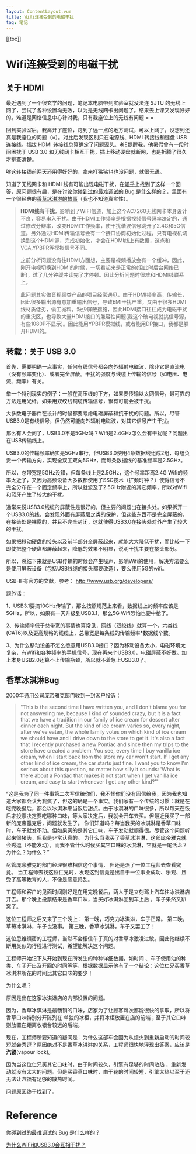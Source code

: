 ```yaml
---
layout: ContentLayout.vue
title: Wifi连接受到的电磁干扰
tag: 笔记
---
```


[[toc]]

# Wifi连接受到的电磁干扰

## 关于 HDMI

最近遇到了一个很玄学的问题，笔记本电脑带到实验室就没法连 SJTU 的无线上网了，尝试了各种设置均无效，以为是无线网卡出问题了。结果去上课又发现好好的。难道是网络信息中心针对我，只有我座位上的无线有问题 = = 

回到实验室后，我离开了座位，跑到了远一点的地方测试，可以上网了，没想到还真是我座位的问题（×）。对比后发现区别只在电源线、HDMI 转接线和键盘 USB 连接线。插拔 HDMI 转接线总算确定了问题源头。老E提醒我，他暑假曾有一段时间困扰于 USB 3.0 和无线网卡相互干扰，插上移动硬盘就断网，也是折腾了很久才排查清楚。

唉这转接线前两天还用得好好的，拿来打狒狒14也没问题，就很无语。

知道了无线网卡和 HDMI 线有可能出现电磁干扰，在[知乎](https://www.zhihu.com/question/34787444/answer/60590570)上找到了这样一个回答，原问题很有趣，是在讨论[你碰到过的最难调试的 Bug 是什么样的？](https://www.zhihu.com/question/34787444/answer/60590570)，里面有一个很经典的[香草冰淇淋的故事](#香草冰淇淋Bug)（我也不知道真实性）。

> **HDMI线有干扰**，影响到了WIFI信道，加上这个AC7260无线网卡本身设计不良，容易串入干扰。由于HDMI工作频率是根据视频信号码率决定的，通过修改分辨率，改变HDMI工作频率，使干扰谐波信号跳开了2.4G和5G信道。另外通过HDMI传输信号会有一个接口协商初始化过程，只有电视机切换到这个HDMI源，完成初始化，才会在HDMI线上有数据，这点和VGA,YPBPR等模拟信号不同。
>
> 之前分析问题没有往HDMI方面想，主要是视频播放会有一个缓冲，因此，刚开电视切换到HDMI的时候，一切看起来是正常的(但此时后台网络已断)，过了几分钟缓冲读完了才停顿。因此分析问题时很难和HDMI线联系上。
>
> 此问题其实做音视频类产品的项目经常遇见，由于HDMI频率高，传输长，因此很多输出源有意加重输出信号，导致EMI干扰严重，又由于很多HDMI线材质低劣，偷工减料，缺少屏蔽措施，因此HDMI接口往往成为电磁干扰的重灾区，也导致大量HDMI接口的兼容性问题(我这个破电视就挑信号源，有些1080P不显示)。因此能用YPBPR模拟线，或者能用DP接口，我都是躲开HDMI的。

## 转载：关于 USB 3.0

首先，需要明确一点事实，任何有线信号都会向外辐射电磁波，除非它是直流电（没有频率变化）、或者完全屏蔽。干扰的强度与线缆上传输的信号（如电压、电流、频率）有关。

举一个特别现实的例子：一般在高压线的下方，如果要传输以太网信号，最可靠的方法是用光纤，如果用双绞线铜缆传输信号，很有可能会被干扰。

大多数电子器件在设计的时候都要考虑电磁屏蔽和抗干扰的问题。所以，尽管USB3.0是有线信号，但仍然可能向外辐射电磁波，对其它信号产生干扰。

那么有人会问了，USB3.0不是5GHz吗？Wifi是2.4GHz怎么会有干扰呢？问题出在USB传输线上。

USB3.0的传输频率确实是5GHz串行，但USB3.0使用4条数据线组成2组，每组负责一个传输方向，实现全双工双向5GHz，而每条数据线的基准频率是2.5GHz。

所以，总带宽是5GHz没错，但每条线上是2.5GHz，这个频率距离2.4G Wifi的频率太近了，又因为高频设备大多数都使用了SSC技术（扩频时钟？）使得信号不完全分布在一个固定频率上，所以就波及了2.5GHz附近的其它频率，所以对Wifi和蓝牙产生了较大的干扰。

通常来说USB3.0线缆的屏蔽性是很好的，但主要的问题出在接头处。如果拆开一个USB3.0的线，会发现外面有屏蔽层之类的保护，但这些东西不是完全屏蔽的，在接头处是裸露的，并且不完全封闭，这就使得USB3.0在接头处对外产生了较大的干扰。

如果把移动硬盘的接头以及前半部分全屏蔽起来，就能大大降低干扰，而比较一下即使把整个硬盘都屏蔽起来，降低的效果不明显，说明干扰主要在接头部分。

所以，总结下来就是USB传输的时候会产生噪声，影响Wifi的使用，解决方法要么是使用屏蔽设备（包括USB线缆的接头都要改造），要么使用5G的wifi。

USB-IF有官方的文献，参考： http://www.usb.org/developers/

题外话：

1、USB3.1要搞10GHz传输了，那么按照规范上来看，数据线上的频率应该是5GHz，所以，如果有一天升级到USB3.1，那么5G Wifi恐怕也要中枪了。

2、传输频率低于总带宽的事情也算常见，网线（双绞线）就算一个，六类线(CAT6)以及更高规格的线缆上，总带宽是每条线的传输频率*数据线个数。

3、为什么移动设备不怎么愿意用USB3.0接口？因为移动设备太小，电磁环境太复杂，有Wifi和各种频率的手机信号，现在再来个USB3.0，电磁屏蔽不好做。加上本身USB2.0还算不上传输瓶颈，所以就不着急上USB3.0了。

## 香草冰淇淋Bug

2000年通用公司庞帝雅克部门收到一封客户投诉：

> "This is the second time I have written you, and I don't blame you for not answering me, because I kind of sounded crazy, but it is a fact that we have a tradition in our family of ice cream for dessert after dinner each night. But the kind of ice cream varies so, every night, after we've eaten, the whole family votes on which kind of ice cream we should have and I drive down to the store to get it. It's also a fact that I recently purchased a new Pontiac and since then my trips to the store have created a problem. You see, every time I buy vanilla ice cream, when I start back from the store my car won't start. If I get any other kind of ice cream, the car starts just fine. I want you to know I'm serious about this question, no matter how silly it sounds: 'What is there about a Pontiac that makes it not start when I get vanilla ice cream, and easy to start whenever I get any other kind?'"

“这是我为了同一件事第二次写信给你们，我不怪你们没有回信给我，因为我也知道大家都会认为我疯了，但这的确是一个事实。我们家有一个传统的习惯：就是在吃完晚餐后，都会以冰淇淋来当饭后甜点。由于冰淇淋的口味很多，所以每天在饭后才投票决定要吃哪种口味，等大家决定后，我就会开车去买。但最近我买了一部新的庞帝雅克后，问题就发生了。
你们知道吗？每当我买的冰淇淋是香草口味时，车子就发不动。但如果买的是其它口味，车子发动就顺得很。尽管这个问题听起来很猪头，但我是非常认真的。
为什么当我买了香草冰淇淋，这部庞帝雅克就会秀逗（不能发动），而我不管什么时候买其它口味的冰淇淋，它就是一尾活龙？为什么？为什么？”

尽管庞帝雅克的部门经理很难相信这个事情， 但还是派了一位工程师去查看究竟。
当工程师去找这位仁兄时，发现这封信竟是出自于一位事业成功、乐观、且受了高等教育的人，不像是恶意捣乱。

工程师和客户的见面时间刚好是在用完晚餐后，两人于是立刻驾上汽车往冰淇淋店开去。那个晚上投票结果是香草口味，当买好冰淇淋回到车上后 ，车子果然又趴窝了。

这位工程师之后又来了三个晚上：
第一晚，巧克力冰淇淋，车子正常。
第二晚，草莓冰淇淋，车子也没事。
第三晚，香草冰淇淋，车子又罢工了！

这位思维缜密的工程师，当然不会相信车子真的对香草冰激凌过敏。因此他继续不断用类似的行程进行测试，希望能解决这个问题。

工程师开始记下从开始到现在所发生的种种详细数据，如时间 、车子使用油的种类、车子开出及开回的时间等等，根据数据显示他有了一个结论：这位仁兄买香草冰淇淋所花的时间比其它口味的要少！

为什么呢？

原因是出在这家冰淇淋店的内部设置的问题。

因为，香草冰淇淋是最畅销的口味，店家为了让顾客每次都能很快的拿取，所以将香草口味特别分开陈列在 单独的冰柜，并将冰柜放置在店的前端；至于其它口味则放置在距离收银台较远的后端。

现在，工程师所要知道的疑问是：为什么这部车会因为从熄火到重新启动的时间较短就会秀逗？原因绝对不是香草冰淇淋的关系，工程师很快地浮现出答案，应该是**汽锁**(vapour lock)。

因为当这位仁兄买其它口味时，由于时间较久，引擎有足够的时间散热 ，重新发动就没有太大的问题。但是买香草口味时，由于花的时间较短，引擎太热以至于还无法让汽锁有足够的散热时间。

问题原因终于找到了。


# Reference
[你碰到过的最难调试的 Bug 是什么样的？](https://www.zhihu.com/question/34787444/answer/60590570)

[为什么WiFi和USB3.0会互相干扰？](https://blog.csdn.net/chrovery/article/details/47720731)